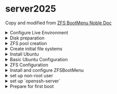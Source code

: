 # server2025

Copy and modified from [ZFS BootMenu Noble Doc](https://docs.zfsbootmenu.org/en/v3.0.x/guides/ubuntu/noble-uefi.html)

<details>
<summary>Configure Live Environment</summary>

### Open a root shell
Open a terminal on the live installer session, then:
```bash
sudo -i
```
Confirm EFI support:
```bash
dmesg | grep -i efivars
## should return -> [    0.301784] Registered efivars operations
```
### Source `/etc/os-release`
The file `/etc/os-release` defines variables that describe the running distribution. In particular, the `$ID` variable defined within can be used as a short name for the filesystem that will hold this installation.
```bash
source /etc/os-release
export ID
```
### Install helpers
```bash
apt update
apt install -y debootstrap gdisk zfsutils-linux
```
### Generate `/etc/hostid`
```bash
zgenhostid -f 0x00bab10c
```
### Define disk variables

For convenience and to reduce the likelihood of errors, set environment variables that refer to the devices that will be configured during the setup.

For many users, it is most convenient to place boot files (i.e., ZFSBootMenu and any loader responsible for launching it) on the the same disk that will hold the ZFS pool. However, some users may wish to dedicate an entire disk to the ZFS pool or create a multi-disk pool. A USB flash drive provides a convenient location for the boot partition. Fortunately, this alternative configuration is easily realized by simply defining a few environment variables differently.

Verify your target disk devices with `lsblk`. `/dev/sda`, `/dev/sdb` and `/dev/nvme0n1` used below are examples.

#### Get disk by id first
```bash
ls -la /dev/disk/by-id
```
First, define variables that refer to the disk and partition number that will hold **boot files**:
```bash
export BOOT_DISK="/dev/disk/by-id/ata-VMware_Virtual_SATA_Hard_Drive_0000"
```
```bash
export BOOT_PART="1"
export BOOT_DEVICE="${BOOT_DISK}${BOOT_PART}"
```
Next, define variables that refer to the disks and partition number that will hold the **ZFS pool**:

```bash
export POOL_DISK1="/dev/disk/by-id/nvme-VMware_Virtual_NVMe_Disk_VMware_NVME_0000_1"
export POOL_DISK2="/dev/disk/by-id/nvme-VMware_Virtual_NVMe_Disk_VMware_NVME_0000_2"
```
```bash
export POOL_PART="1"
export POOL_DEVICE1="${POOL_DISK1}-part${POOL_PART}"
export POOL_DEVICE2="${POOL_DISK2}-part${POOL_PART}"
```

</details>
<details>
<summary>Disk preparation</summary>

### Wipe partitions
```bash
zpool labelclear -f "$POOL_DISK1"
sleep 2
zpool labelclear -f "$POOL_DISK2"
sleep 2
```
```bash
wipefs -a "$POOL_DISK1"
sleep 2
wipefs -a "$POOL_DISK2"
sleep 2
wipefs -a "$BOOT_DISK"
sleep 2
```
```bash
sgdisk --zap-all "$POOL_DISK1"
sleep 2
sgdisk --zap-all "$POOL_DISK2"
sleep 2
sgdisk --zap-all "$BOOT_DISK"
sleep 2
```
### Create EFI boot partition
```bash
sgdisk -n "${BOOT_PART}:1m:+512m" -t "${BOOT_PART}:ef00" "$BOOT_DISK"
sleep 2
```
### Create zpool partition
```bash
sgdisk -n "${POOL_PART}:0:-10m" -t "${POOL_PART}:bf00" "$POOL_DISK1"
sleep 2
sgdisk -n "${POOL_PART}:0:-10m" -t "${POOL_PART}:bf00" "$POOL_DISK2"
sleep 2
```

</details>
<details>
<summary>ZFS pool creation</summary>

### Create the zpool
#### export pool parameters
```bash
export ZPOOL_ASHIFT="13"
export ZFS_COMPRESSION="lz4"
```
#### create pool
```bash
zpool create -f \
  -o ashift="$ZPOOL_ASHIFT" \
  -o autotrim=on \
  -o compatibility=openzfs-2.1-linux \
  -O acltype=posixacl \
  -O canmount=off \
  -O compression="$ZFS_COMPRESSION" \
  -O dnodesize=auto \
  -O normalization=formD \
  -O atime=off \
  -O xattr=sa \
  -m none \
  zroot mirror "$POOL_DEVICE1" "$POOL_DEVICE2"
```
> [!NOTE]
> The option `-o compatibility=openzfs-2.1-linux` is a conservative choice. It can be omitted or otherwise adjusted to match your specific system needs.
>
> Binary releases of ZFSBootMenu are generally built with the latest stable release of ZFS. Future releases of ZFSBootMenu may therefore support newer feature sets. Check project release notes prior to updating or removing `compatibility` options and upgrading your system pool.

</details>
<details>
<summary>Create initial file systems</summary>
  
```bash
zfs create -o mountpoint=none zroot/ROOT
zfs create -o mountpoint=/ -o canmount=noauto zroot/ROOT/${ID}

zfs create -o canmount=off zroot/var 
zfs create -o canmount=off zroot/var/lib
zfs create zroot/var/log
zfs create zroot/var/lib/libvirt

zfs create -o mountpoint=/home zroot/home
zfs create -o mountpoint=/root zroot/home/root

zpool set bootfs=zroot/ROOT/${ID} zroot
```

> [!NOTE]
> It is important to set the property `canmount=noauto` on any file systems with `mountpoint=/` (that is, on any additional boot environments you create). Without this property, the OS will attempt to automount all ZFS file systems and fail when multiple file systems attempt to mount at `/`; this will prevent your system from booting. Automatic mounting of `/` is not required because the root file system is explicitly mounted in the boot process.
>
> Also note that, unlike many ZFS properties, `canmount` is not inheritable. Therefore, setting `canmount=noauto` on `zroot/ROOT` is not sufficient, as any subsequent boot environments you create will default to `canmount=on`. It is necessary to explicitly set the `canmount=noauto` on every boot environment you create.

#### Export, then re-import with a temporary mountpoint of /mnt
```bash
zpool export zroot
zpool import -N -R /mnt zroot
zfs mount zroot/ROOT/${ID}
zfs mount zroot/home
```
#### Verify that everything is mounted correctly
```bash
mount | grep mnt
```
should return
```bash
zroot/ROOT/ubuntu on /mnt type zfs (rw,noatime,xattr,posixacl)
zroot/home on /mnt/home type zfs (rw,noatime,xattr,posixacl)
```
#### prevent `/root` directory access
```bash
chmod 700 /mnt/root
```
#### Update device symlinks
```bash
udevadm trigger
```

</details>
<details>
<summary>Install Ubuntu</summary>

```bash
debootstrap noble /mnt
```
### Copy files into the new install
```bash
cp /etc/hostid /mnt/etc
cp /etc/resolv.conf /mnt/etc
```
### Chroot into the new OS
```bash
mount -t proc proc /mnt/proc
mount -t sysfs sys /mnt/sys
mount -B /dev /mnt/dev
mount -t devpts pts /mnt/dev/pts
chroot /mnt /bin/bash
```

</details>
<details>
<summary>Basic Ubuntu Configuration</summary>

### Set a hostname
```bash
echo 'server' > /etc/hostname
echo -e '127.0.1.1\tserver' >> /etc/hosts
```
### Set a root password
```bash
passwd
```
### Configure `apt`. Use other mirrors if you prefer.
```bash
cat <<EOF > /etc/apt/sources.list
# Uncomment the deb-src entries if you need source packages

deb http://archive.ubuntu.com/ubuntu/ noble main restricted universe multiverse
# deb-src http://archive.ubuntu.com/ubuntu/ noble main restricted universe multiverse

deb http://archive.ubuntu.com/ubuntu/ noble-updates main restricted universe multiverse
# deb-src http://archive.ubuntu.com/ubuntu/ noble-updates main restricted universe multiverse

deb http://archive.ubuntu.com/ubuntu/ noble-security main restricted universe multiverse
# deb-src http://archive.ubuntu.com/ubuntu/ noble-security main restricted universe multiverse

deb http://archive.ubuntu.com/ubuntu/ noble-backports main restricted universe multiverse
# deb-src http://archive.ubuntu.com/ubuntu/ noble-backports main restricted universe multiverse
EOF
```
### Update the repository cache and system
```bash
apt update
apt upgrade -y
```
### Install additional base packages
```bash
apt install --no-install-recommends linux-generic locales keyboard-configuration console-setup
```
### Install additional not-so-base packages
```bash
apt install --no-install-recommends wget nano git make man-db
```
### netplan DHCP setup
get ethernet interface
```bash
##get ethernet interface
export ethernetinterface="$(basename "$(find /sys/class/net -maxdepth 1 -mindepth 1 -name "${ethprefix}*")")"
echo "$ethernetinterface"
```
generate ethernet interface file
```bash
cat > /etc/netplan/01-"$ethernetinterface".yaml <<-EOF
  network:
    version: 2
    ethernets:
      $ethernetinterface:
        dhcp4: yes
EOF
# disable read from (g)roup and (o)thers
chmod go-r /etc/netplan/01-"$ethernetinterface".yaml
```
check and troubleshoot if there's any problem
```bash
netplan --debug generate
```
### Install openssh-server
```bash
apt install -y openssh-server
# -- uncomment to permit root login
# sed -i.bak -E 's/(^#PermitRootLogin )(.*)$/\1\2\nPermitRootLogin yes/g' /etc/ssh/sshd_config
```
> [!NOTE]
> The `--no-install-recommends` flag is used here to avoid installing recommended, but not strictly needed, packages (including `grub2`).

### Configure packages to customize local and console properties
<details>
<summary>UI way</summary>
  
```bash
dpkg-reconfigure locales tzdata keyboard-configuration console-setup
```

</details>
<details>
<summary>Scripted way</summary>
  
#### set locale for `en_US.UTF-8`
```bash
echo "locales locales/default_environment_locale select en_US.UTF-8" | debconf-set-selections
echo "locales locales/locales_to_be_generated multiselect en_US.UTF-8 UTF-8" | debconf-set-selections
dpkg-reconfigure -f noninteractive locales
```
#### Set Time Zone to `Asia/Bangkok`
```bash
echo "tzdata tzdata/Areas select Asia" | debconf-set-selections
echo "tzdata tzdata/Zones/Asia select Bangkok" | debconf-set-selections
dpkg-reconfigure -f noninteractive tzdata
```
#### Set keyboard to `us` qwerty
```bash
echo "keyboard-configuration keyboard-configuration/layoutcode string us" | debconf-set-selections
dpkg-reconfigure -f noninteractive keyboard-configuration
```

</details>
<details>
<summary>Check locale, timezone, and keyboard</summary>

#### check locale
```bash
locale
```
#### check timezone
```bash
timedatectl
```
#### check keyboar layout
```bash
cat /etc/default/keyboard
```

</details>


> [!NOTE]
> You should always enable the `en_US.UTF-8` locale because some programs require it.

> [!NOTE]
> See also
>
> Any additional software should be selected and installed at this point. A basic debootstrap installation is very limited, lacking several packages that might be expected from an interactive installation.
  
</details>
<details>
<summary>ZFS Configuration</summary>

### Install required packages
```bash
apt install dosfstools zfs-initramfs zfsutils-linux
```
### Enable systemd ZFS services
```bash
systemctl enable zfs.target
systemctl enable zfs-import-cache
systemctl enable zfs-mount
systemctl enable zfs-import.target
```
### Configure `initramfs-tools`
Unencrypted pool -> No required steps

### Rebuild the initramfs
```bash
update-initramfs -c -k all
```

</details>
<details>
<summary>Install and configure ZFSBootMenu</summary>

### Set ZFSBootMenu properties on datasets
Assign command-line arguments to be used when booting the final kernel. Because ZFS properties are inherited, assign the common properties to the `ROOT` dataset so all children will inherit common arguments by default.
```bash
zfs set org.zfsbootmenu:commandline="quiet" zroot/ROOT
```
### Create a `vfat` filesystem
```bash
mkfs.vfat -F32 "$BOOT_DEVICE"
```
### Create an fstab entry and mount
```bash
cat << EOF >> /etc/fstab
$( blkid | grep "$BOOT_DEVICE" | cut -d ' ' -f 2 ) /boot/efi vfat defaults 0 0
EOF

mkdir -p /boot/efi
mount /boot/efi
```
### Install ZFSBootMenu
**Prebuilt**
```bash
apt install --no-install-recommends -y curl
```
Fetch a prebuilt ZFSBootMenu EFI executable, saving it to the EFI system partition:
```bash
mkdir -p /boot/efi/EFI/ZBM
curl -o /boot/efi/EFI/ZBM/VMLINUZ.EFI -L https://get.zfsbootmenu.org/efi
cp /boot/efi/EFI/ZBM/VMLINUZ.EFI /boot/efi/EFI/ZBM/VMLINUZ-BACKUP.EFI
```
### Configure EFI boot entries
```
mount -t efivarfs efivarfs /sys/firmware/efi/efivars
```
**Direct**
```bash
apt install -y efibootmgr
```
Mount `efivarfs` (If Missing)
- check
  ```bash
  mount | grep efivarfs
  ```
- if nothing appears, mount manually
  ```bash
  mount -t efivarfs efivarfs /sys/firmware/efi/efivars
  ```
then add boot entries
```bash
efibootmgr -c -d "$BOOT_DISK" -p "$BOOT_PART" \
  -L "ZFSBootMenu (Backup)" \
  -l '\EFI\ZBM\VMLINUZ-BACKUP.EFI'

efibootmgr -c -d "$BOOT_DISK" -p "$BOOT_PART" \
  -L "ZFSBootMenu" \
  -l '\EFI\ZBM\VMLINUZ.EFI'
```
> [!NOTE}
> See also
>
> Some systems can have issues with EFI boot entries. If you reboot and do not see the above entries in your EFI selection screen (usually accessible through an F key during POST), you might need to use a well-known EFI file name. See [Portable EFI](https://docs.zfsbootmenu.org/en/v2.3.x/general/portable.html) for help with this. Your existing ESP can be used, in place of an external USB drive.
>
> Refer to [zbm-kcl.8](https://docs.zfsbootmenu.org/en/v2.3.x/man/zbm-kcl.8.html) and [zfsbootmenu.7](https://docs.zfsbootmenu.org/en/v2.3.x/man/zfsbootmenu.7.html) for details on configuring the boot-time behavior of ZFSBootMenu.

</details>
<details>
<summary>set up non-root user</summary>

```
##6.6 create user account and setup groups
export USER="kadmin"
export PASSWORD="h"
zfs create -o mountpoint=/home/"$USER" zroot/home/${USER}
##gecos parameter disabled asking for finger info
adduser --disabled-password --gecos "" "$USER"
cp -a /etc/skel/. /home/"$USER"
chown -R "$USER":"$USER" /home/"$USER"
usermod -a -G adm,cdrom,dip,lpadmin,lxd,plugdev,sambashare,sudo "$USER"
printf $PASSWORD"\n"$PASSWORD | passwd $USER
```

</details>
<details>
<summary>set up `openssh-server`</summary>

```
apt install -y openssh-server
```

</details>
<details>
<summary>Prepare for first boot</summary>

### Exit the chroot, unmount everything
```bash
exit
```
```bash
umount -n -R /mnt
```
### Export the zpool and reboot
```bash
zpool export zroot
```
```bash
reboot
```

</details>

